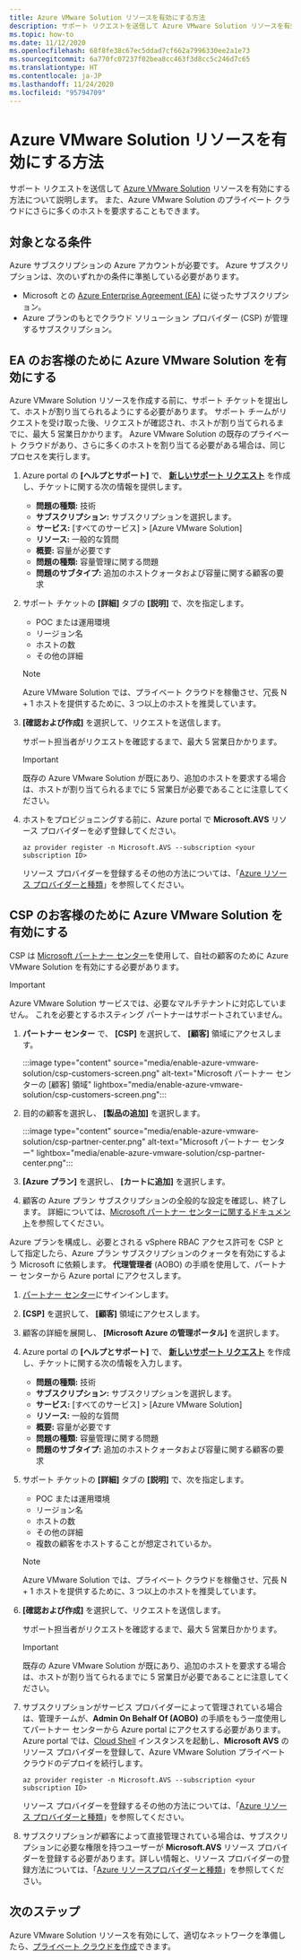 ```yaml
---
title: Azure VMware Solution リソースを有効にする方法
description: サポート リクエストを送信して Azure VMware Solution リソースを有効にする方法について説明します。 また、Azure VMware Solution のプライベート クラウドにさらに多くのホストを要求することもできます。
ms.topic: how-to
ms.date: 11/12/2020
ms.openlocfilehash: 68f8fe38c67ec5ddad7cf662a7996330ee2a1e73
ms.sourcegitcommit: 6a770fc07237f02bea8cc463f3d8cc5c246d7c65
ms.translationtype: HT
ms.contentlocale: ja-JP
ms.lasthandoff: 11/24/2020
ms.locfileid: "95794709"
---
```

# <a name="how-to-enable-azure-vmware-solution-resource"></a>Azure VMware Solution リソースを有効にする方法
サポート リクエストを送信して [Azure VMware Solution](introduction.md) リソースを有効にする方法について説明します。 また、Azure VMware Solution のプライベート クラウドにさらに多くのホストを要求することもできます。

## <a name="eligibility-criteria"></a>対象となる条件

Azure サブスクリプションの Azure アカウントが必要です。 Azure サブスクリプションは、次のいずれかの条件に準拠している必要があります。

* Microsoft との [Azure Enterprise Agreement (EA)](../cost-management-billing/manage/ea-portal-agreements.md) に従ったサブスクリプション。
* Azure プランのもとでクラウド ソリューション プロバイダー (CSP) が管理するサブスクリプション。


## <a name="enable-azure-vmware-solution-for-ea-customers"></a>EA のお客様のために Azure VMware Solution を有効にする
Azure VMware Solution リソースを作成する前に、サポート チケットを提出して、ホストが割り当てられるようにする必要があります。 サポート チームがリクエストを受け取った後、リクエストが確認され、ホストが割り当てられるまでに、最大 5 営業日かかります。 Azure VMware Solution の既存のプライベート クラウドがあり、さらに多くのホストを割り当てる必要がある場合は、同じプロセスを実行します。


1. Azure portal の **[ヘルプとサポート]** で、 **[新しいサポート リクエスト](https://rc.portal.azure.com/#create/Microsoft.Support)** を作成し、チケットに関する次の情報を提供します。
   - **問題の種類:** 技術
   - **サブスクリプション:** サブスクリプションを選択します。
   - **サービス:** [すべてのサービス] > [Azure VMware Solution]
   - **リソース:** 一般的な質問 
   - **概要:** 容量が必要です
   - **問題の種類:** 容量管理に関する問題
   - **問題のサブタイプ:** 追加のホストクォータおよび容量に関する顧客の要求

1. サポート チケットの **[詳細]** タブの **[説明]** で、次を指定します。

   - POC または運用環境 
   - リージョン名
   - ホストの数
   - その他の詳細

   >[!NOTE]
   >Azure VMware Solution では、プライベート クラウドを稼働させ、冗長 N + 1 ホストを提供するために、3 つ以上のホストを推奨しています。 

1. **[確認および作成]** を選択して、リクエストを送信します。

   サポート担当者がリクエストを確認するまで、最大 5 営業日かかります。

   >[!IMPORTANT] 
   >既存の Azure VMware Solution が既にあり、追加のホストを要求する場合は、ホストが割り当てられるまでに 5 営業日が必要であることに注意してください。 

1. ホストをプロビジョニングする前に、Azure portal で **Microsoft.AVS** リソース プロバイダーを必ず登録してください。  

   ```azurecli-interactive
   az provider register -n Microsoft.AVS --subscription <your subscription ID>
   ```

   リソース プロバイダーを登録するその他の方法については、「[Azure リソース プロバイダーと種類](../azure-resource-manager/management/resource-providers-and-types.md)」を参照してください。

## <a name="enable-azure-vmware-solution-for-csp-customers"></a>CSP のお客様のために Azure VMware Solution を有効にする 

CSP は [Microsoft パートナー センター](https://partner.microsoft.com)を使用して、自社の顧客のために Azure VMware Solution を有効にする必要があります。 

   >[!IMPORTANT] 
   >Azure VMware Solution サービスでは、必要なマルチテナントに対応していません。 これを必要とするホスティング パートナーはサポートされていません。 

1. **パートナー センター** で、 **[CSP]** を選択して、 **[顧客]** 領域にアクセスします。

   :::image type="content" source="media/enable-azure-vmware-solution/csp-customers-screen.png" alt-text="Microsoft パートナー センターの [顧客] 領域" lightbox="media/enable-azure-vmware-solution/csp-customers-screen.png":::

1. 目的の顧客を選択し、 **[製品の追加]** を選択します。

   :::image type="content" source="media/enable-azure-vmware-solution/csp-partner-center.png" alt-text="Microsoft パートナー センター" lightbox="media/enable-azure-vmware-solution/csp-partner-center.png":::

1. **[Azure プラン]** を選択し、 **[カートに追加]** を選択します。 

1. 顧客の Azure プラン サブスクリプションの全般的な設定を確認し、終了します。 詳細については、[Microsoft パートナー センターに関するドキュメント](https://docs.microsoft.com/partner-center/azure-plan-manage)を参照してください。

Azure プランを構成し、必要とされる vSphere RBAC アクセス許可を CSP として指定したら、Azure プラン サブスクリプションのクォータを有効にするよう Microsoft に依頼します。 **代理管理者** (AOBO) の手順を使用して、パートナー センターから Azure portal にアクセスします。

1. [パートナー センター](https://partner.microsoft.com)にサインインします。

1. **[CSP]** を選択して、 **[顧客]** 領域にアクセスします。

1. 顧客の詳細を展開し、 **[Microsoft Azure の管理ポータル]** を選択します。

1. Azure portal の **[ヘルプとサポート]** で、 **[新しいサポート リクエスト](https://rc.portal.azure.com/#create/Microsoft.Support)** を作成し、チケットに関する次の情報を入力します。
   - **問題の種類:** 技術
   - **サブスクリプション:** サブスクリプションを選択します。
   - **サービス:** [すべてのサービス] > [Azure VMware Solution]
   - **リソース:** 一般的な質問 
   - **概要:** 容量が必要です
   - **問題の種類:** 容量管理に関する問題
   - **問題のサブタイプ:** 追加のホストクォータおよび容量に関する顧客の要求

1. サポート チケットの **[詳細]** タブの **[説明]** で、次を指定します。

   - POC または運用環境 
   - リージョン名
   - ホストの数
   - その他の詳細
   - 複数の顧客をホストすることが想定されているか。

   >[!NOTE]
   >Azure VMware Solution では、プライベート クラウドを稼働させ、冗長 N + 1 ホストを提供するために、3 つ以上のホストを推奨しています。 

1. **[確認および作成]** を選択して、リクエストを送信します。

   サポート担当者がリクエストを確認するまで、最大 5 営業日かかります。

   >[!IMPORTANT] 
   >既存の Azure VMware Solution が既にあり、追加のホストを要求する場合は、ホストが割り当てられるまでに 5 営業日が必要であることに注意してください。 

1. サブスクリプションがサービス プロバイダーによって管理されている場合は、管理チームが、**Admin On Behalf Of (AOBO)** の手順をもう一度使用してパートナー センターから Azure portal にアクセスする必要があります。 Azure portal では、[Cloud Shell](../cloud-shell/overview.md) インスタンスを起動し、**Microsoft AVS** のリソース プロバイダーを登録して、Azure VMware Solution プライベート クラウドのデプロイを続行します。  

   ```azurecli-interactive
   az provider register -n Microsoft.AVS --subscription <your subscription ID>
   ```

   リソース プロバイダーを登録するその他の方法については、「[Azure リソース プロバイダーと種類](../azure-resource-manager/management/resource-providers-and-types.md)」を参照してください。

1. サブスクリプションが顧客によって直接管理されている場合は、サブスクリプションに必要な権限を持つユーザーが **Microsoft.AVS** リソース プロバイダーを登録する必要があります。詳しい情報と、リソース プロバイダーの登録方法については、「[Azure リソースプロバイダーと種類](../azure-resource-manager/management/resource-providers-and-types.md)」を参照してください。 


## <a name="next-steps"></a>次のステップ

Azure VMware Solution リソースを有効にして、適切なネットワークを準備したら、[プライベート クラウドを作成](tutorial-create-private-cloud.md)できます。